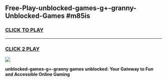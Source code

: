 
## Free-Play-unblocked-games-g+-granny-Unblocked-Games #m85is
<h3>
<a href="https://news.freeplayer.one?title=unblocked-games-g+-granny&ref=8M">CLICK TO PLAY</a></h3>
<hr>

<h3>
<a href="https://news.freeplayer.one?title=unblocked-games-g+-granny&ref=8M">CLICK 2 PLAY</a>
  
</h3>

<a href="https://news.freeplayer.one?title=unblocked-games-g+-granny&ref=8M"><img src="https://clearcache.store/games.png"></a>


**unblocked-games-g+-granny games unblocked: Your Gateway to Fun and Accessible Online Gaming**
